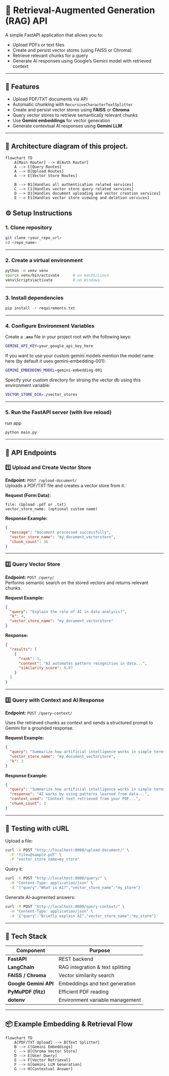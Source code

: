 
# 🧠 Retrieval-Augmented Generation (RAG) API  
A simple FastAPI application that allows you to:  
- Upload PDFs or text files  
- Create and persist vector stores (using FAISS or Chroma)  
- Retrieve relevant chunks for a query  
- Generate AI responses using Google’s Gemini model with retrieved context

***

## 🚀 Features

- Upload PDF/TXT documents via API  
- Automatic chunking with `RecursiveCharacterTextSplitter`  
- Create and persist vector stores using **FAISS** or **Chroma**  
- Query vector stores to retrieve semantically relevant chunks  
- Use **Gemini embeddings** for vector generation  
- Generate contextual AI responses using **Gemini LLM**

***

## 🧩 Architecture diagram of this project.

```mermaid
flowchart TD
    A[Main Router] --> B[Auth Router]
    A --> C[Query Routes]
    A --> D[Upload Routes]
    A --> E[Vector Store Routes]

    B --> B1[Handles all authentication related services]
    C --> C1[Handles vector store query related services]
    D --> D1[Handles document uploading and vector creation services]
    E --> E1[Handles vector store viewing and deletion services]

```

## ⚙️ Setup Instructions

### 1. Clone repository

```bash
git clone <your_repo_url>
cd <repo_name>
```

***

### 2. Create a virtual environment

```bash
python -m venv venv
source venv/bin/activate      # on macOS/Linux
venv\Scripts\activate         # on Windows
```

***

### 3. Install dependencies

```bash
pip install -r requirements.txt
```


***

### 4. Configure Environment Variables

Create a **`.env`** file in your project root with the following keys:

```bash
GEMINI_API_KEY=your_google_api_key_here
```

If you want to use your custom gemini models mention the model name here (by default it uses gemini-embedding-001):
```bash
GEMINI_EMBEDDING_MODEL=gemini-embedding-001
```
Specify your custom directory for stroing the vector db using this environment variable:

```bash
VECTOR_STORE_DIR=./vector_stores
```

***

### 5. Run the FastAPI server (with live reload)

run app 
```
python main.py
```

***

## 🧠 API Endpoints

### 1️⃣ Upload and Create Vector Store

**Endpoint:** `POST /upload-document/`  
Uploads a PDF/TXT file and creates a vector store from it.

**Request (Form Data):**
```
file: (Upload .pdf or .txt)
vector_store_name: (optional custom name)
```

**Response Example:**
```json
{
  "message": "Document processed successfully",
  "vector_store_name": "my_document_vectorstore",
  "chunk_count": 36
}
```

***

### 2️⃣ Query Vector Store

**Endpoint:** `POST /query/`  
Performs semantic search on the stored vectors and returns relevant chunks.

**Request Example:**
```json
{
  "query": "Explain the role of AI in data analysis?",
  "k": 4,
  "vector_store_name": "my_document_vectorstore"
}
```

**Response:**
```json
{
  "results": [
    {
      "rank": 1,
      "content": "AI automates pattern recognition in data...",
      "similarity_score": 0.87
    }
  ]
}
```

***

### 3️⃣ Query with Context and AI Response

**Endpoint:** `POST /query-context/`

Uses the retrieved chunks as context and sends a structured prompt to Gemini for a grounded response.

**Request Example:**
```json
{
  "query": "Summarize how artificial intelligence works in simple terms.",
  "vector_store_name": "my_document_vectorstore",
  "k": 3
}
```

**Response Example:**
```json
{
  "query": "Summarize how artificial intelligence works in simple terms.",
  "response": "AI works by using patterns learned from data...",
  "context_used": "Context text retrieved from your PDF...",
  "chunk_count": 3
}
```

***

## 🧪 Testing with cURL

Upload a file:
```bash
curl -X POST "http://localhost:8000/upload-document/" \
  -F "file=@sample.pdf" \
  -F "vector_store_name=my_store"
```

Query it:
```bash
curl -X POST "http://localhost:8000/query/" \
  -H "Content-Type: application/json" \
  -d '{"query":"What is AI?","vector_store_name":"my_store"}'
```

Generate AI-augmented answers:
```bash
curl -X POST "http://localhost:8000/query-context/" \
  -H "Content-Type: application/json" \
  -d '{"query":"Briefly explain AI","vector_store_name":"my_store"}'
```

***

## 🧰 Tech Stack

| Component | Purpose |
|------------|----------|
| **FastAPI** | REST backend |
| **LangChain** | RAG integration & text splitting |
| **FAISS / Chroma** | Vector similarity search |
| **Google Gemini API** | Embeddings and text generation |
| **PyMuPDF (fitz)** | Efficient PDF reading |
| **dotenv** | Environment variable management |

***

## 📦 Example Embedding & Retrieval Flow

```mermaid
flowchart TD
    A[PDF/TXT Upload] --> B[Text Splitter]
    B --> C[Gemini Embeddings]
    C --> D[Chroma Vector Store]
    D --> E[User Query]
    E --> F[Vector Retrieval]
    F --> G[Gemini LLM Generation]
    G --> H[Contextual Answer]
```

